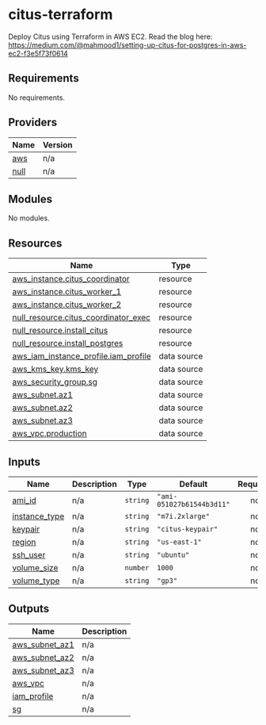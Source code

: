 # citus-terraform
Deploy Citus using Terraform in AWS EC2. Read the blog here: https://medium.com/@mahmood1/setting-up-citus-for-postgres-in-aws-ec2-f3e5f73f0614
## Requirements

No requirements.

## Providers

| Name | Version |
|------|---------|
| <a name="provider_aws"></a> [aws](#provider\_aws) | n/a |
| <a name="provider_null"></a> [null](#provider\_null) | n/a |

## Modules

No modules.

## Resources

| Name | Type |
|------|------|
| [aws_instance.citus_coordinator](https://registry.terraform.io/providers/hashicorp/aws/latest/docs/resources/instance) | resource |
| [aws_instance.citus_worker_1](https://registry.terraform.io/providers/hashicorp/aws/latest/docs/resources/instance) | resource |
| [aws_instance.citus_worker_2](https://registry.terraform.io/providers/hashicorp/aws/latest/docs/resources/instance) | resource |
| [null_resource.citus_coordinator_exec](https://registry.terraform.io/providers/hashicorp/null/latest/docs/resources/resource) | resource |
| [null_resource.install_citus](https://registry.terraform.io/providers/hashicorp/null/latest/docs/resources/resource) | resource |
| [null_resource.install_postgres](https://registry.terraform.io/providers/hashicorp/null/latest/docs/resources/resource) | resource |
| [aws_iam_instance_profile.iam_profile](https://registry.terraform.io/providers/hashicorp/aws/latest/docs/data-sources/iam_instance_profile) | data source |
| [aws_kms_key.kms_key](https://registry.terraform.io/providers/hashicorp/aws/latest/docs/data-sources/kms_key) | data source |
| [aws_security_group.sg](https://registry.terraform.io/providers/hashicorp/aws/latest/docs/data-sources/security_group) | data source |
| [aws_subnet.az1](https://registry.terraform.io/providers/hashicorp/aws/latest/docs/data-sources/subnet) | data source |
| [aws_subnet.az2](https://registry.terraform.io/providers/hashicorp/aws/latest/docs/data-sources/subnet) | data source |
| [aws_subnet.az3](https://registry.terraform.io/providers/hashicorp/aws/latest/docs/data-sources/subnet) | data source |
| [aws_vpc.production](https://registry.terraform.io/providers/hashicorp/aws/latest/docs/data-sources/vpc) | data source |

## Inputs

| Name | Description | Type | Default | Required |
|------|-------------|------|---------|:--------:|
| <a name="input_ami_id"></a> [ami\_id](#input\_ami\_id) | n/a | `string` | `"ami-051027b61544b3d11"` | no |
| <a name="input_instance_type"></a> [instance\_type](#input\_instance\_type) | n/a | `string` | `"m7i.2xlarge"` | no |
| <a name="input_keypair"></a> [keypair](#input\_keypair) | n/a | `string` | `"citus-keypair"` | no |
| <a name="input_region"></a> [region](#input\_region) | n/a | `string` | `"us-east-1"` | no |
| <a name="input_ssh_user"></a> [ssh\_user](#input\_ssh\_user) | n/a | `string` | `"ubuntu"` | no |
| <a name="input_volume_size"></a> [volume\_size](#input\_volume\_size) | n/a | `number` | `1000` | no |
| <a name="input_volume_type"></a> [volume\_type](#input\_volume\_type) | n/a | `string` | `"gp3"` | no |

## Outputs

| Name | Description |
|------|-------------|
| <a name="output_aws_subnet_az1"></a> [aws\_subnet\_az1](#output\_aws\_subnet\_az1) | n/a |
| <a name="output_aws_subnet_az2"></a> [aws\_subnet\_az2](#output\_aws\_subnet\_az2) | n/a |
| <a name="output_aws_subnet_az3"></a> [aws\_subnet\_az3](#output\_aws\_subnet\_az3) | n/a |
| <a name="output_aws_vpc"></a> [aws\_vpc](#output\_aws\_vpc) | n/a |
| <a name="output_iam_profile"></a> [iam\_profile](#output\_iam\_profile) | n/a |
| <a name="output_sg"></a> [sg](#output\_sg) | n/a |
